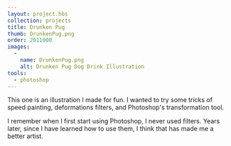 ```yaml
---
layout: project.hbs
collection: projects
title: Drunken Pug
thumb: DrunkenPug.png
order: 2011000
images:
  -
    name: DrunkenPug.png
    alt: Drunken Pug Dog Drink Illustration
tools:
  - photoshop
---
```


This one is an illustration I made for fun. I wanted to try some tricks of speed painting, deformations filters, and Photoshop's transformation tool.

I remember when I first start using Photoshop, I never used filters. Years later, since I have learned how to use them, I think that has made me a better artist.

